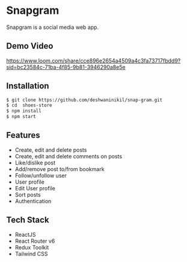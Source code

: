 # Snapgram

Snapgram is a social media web app.

## Demo Video

https://www.loom.com/share/cce896e2654a4509a4c3fa73717fbdd9?sid=bc23584c-71ba-4f85-9b81-3946290a8e5e

## Installation

```bash
$ git clone https://github.com/deshwaninikil/snap-gram.git
$ cd  shoes-store
$ npm install
$ npm start

```

## Features

- Create, edit and delete posts
- Create, edit and delete comments on posts
- Like/dislike post
- Add/remove post to/from bookmark
- Follow/unfollow user
- User profile
- Edit User profile
- Sort posts
- Authentication

## Tech Stack

- ReactJS
- React Router v6
- Redux Toolkit
- Tailwind CSS
